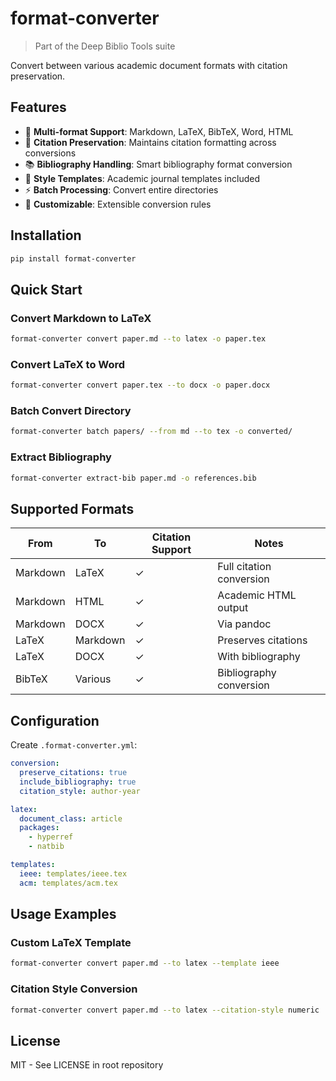 # format-converter

> Part of the Deep Biblio Tools suite

Convert between various academic document formats with citation preservation.

## Features

- 📄 **Multi-format Support**: Markdown, LaTeX, BibTeX, Word, HTML
- 🔗 **Citation Preservation**: Maintains citation formatting across conversions
- 📚 **Bibliography Handling**: Smart bibliography format conversion
- 🎨 **Style Templates**: Academic journal templates included
- ⚡ **Batch Processing**: Convert entire directories
- 🔧 **Customizable**: Extensible conversion rules

## Installation

```bash
pip install format-converter
```

## Quick Start

### Convert Markdown to LaTeX
```bash
format-converter convert paper.md --to latex -o paper.tex
```

### Convert LaTeX to Word
```bash
format-converter convert paper.tex --to docx -o paper.docx
```

### Batch Convert Directory
```bash
format-converter batch papers/ --from md --to tex -o converted/
```

### Extract Bibliography
```bash
format-converter extract-bib paper.md -o references.bib
```

## Supported Formats

| From | To | Citation Support | Notes |
|------|----|-----------------|-------|
| Markdown | LaTeX | ✓ | Full citation conversion |
| Markdown | HTML | ✓ | Academic HTML output |
| Markdown | DOCX | ✓ | Via pandoc |
| LaTeX | Markdown | ✓ | Preserves citations |
| LaTeX | DOCX | ✓ | With bibliography |
| BibTeX | Various | ✓ | Bibliography conversion |

## Configuration

Create `.format-converter.yml`:
```yaml
conversion:
  preserve_citations: true
  include_bibliography: true
  citation_style: author-year

latex:
  document_class: article
  packages:
    - hyperref
    - natbib

templates:
  ieee: templates/ieee.tex
  acm: templates/acm.tex
```

## Usage Examples

### Custom LaTeX Template
```bash
format-converter convert paper.md --to latex --template ieee
```

### Citation Style Conversion
```bash
format-converter convert paper.md --to latex --citation-style numeric
```

## License

MIT - See LICENSE in root repository
